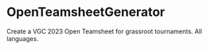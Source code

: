 # OpenTeamsheetGenerator
Create a VGC 2023 Open Teamsheet for grassroot tournaments. All languages.
